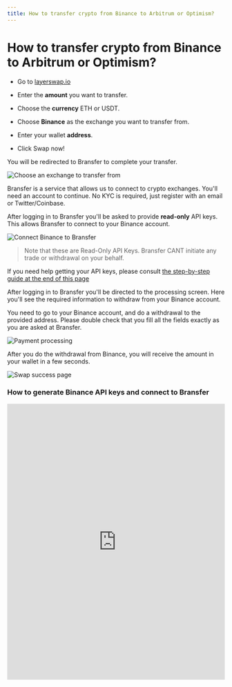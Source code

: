 ```yaml
---
title: How to transfer crypto from Binance to Arbitrum or Optimism?
---
```


# How to transfer crypto from Binance to Arbitrum or Optimism?

- Go to [layerswap.io](/)

- Enter the **amount** you want to transfer.
- Choose the **currency** ETH or USDT.
- Choose **Binance** as the exchange you want to transfer from.
- Enter your wallet **address**.
- Click Swap now!

You will be redirected to Bransfer to complete your transfer.

![Choose an exchange to transfer from](/images/bransfer_choose_exchange.png)

Bransfer is a service that allows us to connect to crypto exchanges.
You'll need an account to continue. No KYC is required, just register with an email or Twitter/Coinbase.

After logging in to Bransfer you'll be asked to provide **read-only** API keys. This allows Bransfer to connect to your Binance account.  

![Connect Binance to Bransfer](/images/binance_connect_bransfer.png)
> Note that these are Read-Only API Keys. Bransfer CANT initiate any trade or withdrawal on your behalf.

If you need help getting your API keys, please consult [the step-by-step guide at the end of this page](#how-to-generate-binance-api-keys-and-connect-to-bransfer)

After logging in to Bransfer you'll be directed to the processing screen.
Here you'll see the required information to withdraw from your Binance account. <br />

You need to go to your Binance account, and do a withdrawal to the provided address.
Please double check that you fill all the fields exactly as you are asked at Bransfer.

![Payment processing](/images/payment_processing.png)

After you do the withdrawal from Binance, you will receive the amount in your wallet in a few seconds.

![Swap success page](/images/swap_success.png)

### How to generate Binance API keys and connect to Bransfer

<iframe src="https://scribehow.com/embed/Connect_Binance_account_to_Bransfer__pHbAxs8RR1i6pqrHROnz3Q" width="100%" height="640" allowfullscreen frameborder="0"></iframe>